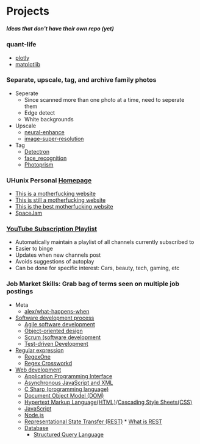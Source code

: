 # Projects
##### Ideas that don't have their own repo (yet)

### quant-life
* [plotly](https://plot.ly/)
* [matplotlib](https://matplotlib.org/)

### Separate, upscale, tag, and archive family photos
* Seperate
	* Since scanned more than one photo at a time, need to seperate them
	* Edge detect
	* White backgrounds
* Upscale
	* [neural-enhance](https://github.com/alexjc/neural-enhance)
	* [image-super-resolution](https://github.com/idealo/image-super-resolution)
* Tag
	* [Detectron](https://github.com/facebookresearch/Detectron)
	* [face_recognition](https://github.com/ageitgey/face_recognition)
	* [Photoprism](https://github.com/photoprism/photoprism)

### UHunix Personal [Homepage](http://hawaii.edu/askus/694)
* [This is a motherfucking website](http://motherfuckingwebsite.com)
* [This is still a motherfucking website](http://bettermotherfuckingwebsite.com)
* [This is the best motherfucking website](https://thebestmotherfucking.website)
* [SpaceJam](https://spacejam.com/archive/spacejam/movie/jam.htm)

### [YouTube Subscription Playlist](https://github.com/Elijas/auto-youtube-subscription-playlist-2)
* Automatically maintain a playlist of all channels currently subscribed to
* Easier to binge
* Updates when new channels post
* Avoids suggestions of autoplay
* Can be done for specific interest: Cars, beauty, tech, gaming, etc

### Job Market Skills: Grab bag of terms seen on multiple job postings
* Meta
	* [alex/what-happens-when](https://github.com/alex/what-happens-when)
* [Software development process](https://en.wikipedia.org/wiki/Software_development_process)
	* [Agile software development](https://en.wikipedia.org/wiki/Agile_software_development)
	* [Object-oriented design](https://en.wikipedia.org/wiki/Object-oriented_design)
	* [Scrum (software development](https://en.wikipedia.org/wiki/Scrum_(software_development))
	* [Test-driven Development](https://en.wikipedia.org/wiki/Test-driven_development)
* [Regular expression](https://en.wikipedia.org/wiki/Regular_expression)
	* [RegexOne](https://regexone.com)
	* [Regex Crossworkd](https://regexcrossword.com)
* [Web development](https://en.wikipedia.org/wiki/Web_development)
	* [Application Programming Interface](https://en.wikipedia.org/wiki/Application_programming_interface)
	* [Asynchronous JavaScript and XML](https://en.wikipedia.org/wiki/Ajax_(programming))
	* [C Sharp (programming language)](https://en.wikipedia.org/wiki/C_Sharp_(programming_language))
	* [Document Object Model (DOM)](https://en.wikipedia.org/wiki/Document_Object_Model)
	* [Hypertext Markup Language(HTML)](https://en.wikipedia.org/wiki/HTML)/[Cascading Style Sheets(CSS)](https://en.wikipedia.org/wiki/Cascading_Style_Sheets)
	* [JavaScript](https://en.wikipedia.org/wiki/JavaScript)
	* [Node.js](https://en.wikipedia.org/wiki/Node.js)
	* [Representational State Transfer (REST)](https://en.wikipedia.org/wiki/Representational_state_transfer)
			* [What is REST](https://restfulapi.net)
	* [Database](https://en.wikipedia.org/wiki/Database)
		* [Structured Query Language](https://en.wikipedia.org/wiki/SQL)
